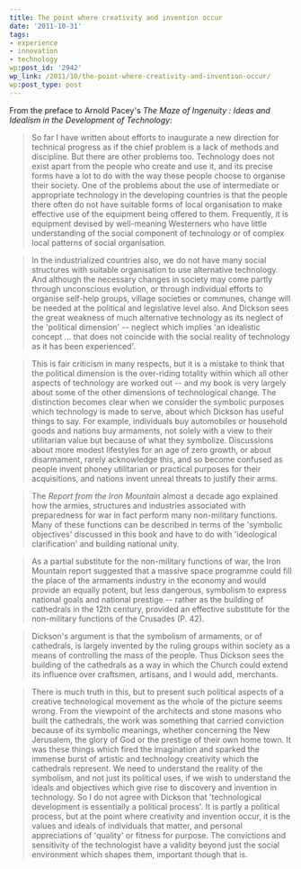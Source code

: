```yaml
---
title: The point where creativity and invention occur
date: '2011-10-31'
tags:
- experience
- innovation
- technology
wp:post_id: '2942'
wp_link: /2011/10/the-point-where-creativity-and-invention-occur/
wp:post_type: post
---
```


From the preface to Arnold Pacey's _The Maze of Ingenuity : Ideas and Idealism in the Development of Technology_:

> So far I have written about efforts to inaugurate a new direction for technical progress as if the chief problem is a lack of methods and discipline. But there are other problems too. Technology does not exist apart from the people who create and use it, and its precise forms have a lot to do with the way these people choose to organise their society. One of the problems about the use of intermediate or appropriate technology in the developing countries is that the people there often do not have suitable forms of local organisation to make effective use of the equipment being offered to them. Frequently, it is equipment devised by well-meaning Westerners who have little understanding of the social component of technology or of complex local patterns of social organisation.

>

> In the industrialized countries also, we do not have many social structures with suitable organisation to use alternative technology. And although the necessary changes in society may come partly through unconscious evolution, or through individual efforts to organise self-help groups, village societies or communes, change will be needed at the political and legislative level also. And Dickson sees the great weakness of much alternative technology as its neglect of the 'political dimension' -- neglect which implies 'an idealistic concept ... that does not coincide with the social reality of technology as it has been experienced'.

>

> This is fair criticism in many respects, but it is a mistake to think that the political dimension is the over-riding totality within which all other aspects of technology are worked out -- and my book is very largely about some of the other dimensions of technological change. The distinction becomes clear when we consider the symbolic purposes which technology is made to serve, about which Dickson has useful things to say. For example, individuals buy automobiles or household goods and nations buy armaments, not solely with a view to their utilitarian value but because of what they symbolize. Discussions about more modest lifestyles for an age of zero growth, or about disarmament, rarely acknowledge this, and so become confused as people invent phoney utilitarian or practical purposes for their acquisitions, and nations invent unreal threats to justify their arms.

>

> The _Report from the Iron Mountain_ almost a decade ago explained how the armies, structures and industries associated with preparedness for war in fact perform many non-military functions. Many of these functions can be described in terms of the 'symbolic objectives' discussed in this book and have to do with 'ideological clarification' and building national unity.

>

> As a partial substitute for the non-military functions of war, the Iron Mountain report suggested that a massive space programme could fill the place of the armaments industry in the economy and would provide an equally potent, but less dangerous, symbolism to express national goals and national prestige -- rather as the building of cathedrals in the 12th century, provided an effective substitute for the non-military functions of the Crusades (P. 42).

>

> Dickson's argument is that the symbolism of armaments, or of cathedrals, is largely invented by the ruling groups within society as a means of controlling the mass of the people. Thus Dickson sees the building of the cathedrals as a way in which the Church could extend its influence over craftsmen, artisans, and I would add, merchants.

>

> There is much truth in this, but to present such political aspects of a creative technological movement as the whole of the picture seems wrong. From the viewpoint of the architects and stone masons who built the cathedrals, the work was something that carried conviction because of its symbolic meanings, whether concerning the New Jerusalem, the glory of God or the prestige of their own home town. It was these things which fired the imagination and sparked the immense burst of artistic and technology creativity which the cathedrals represent. We need to understand the reality of the symbolism, and not just its political uses, if we wish to understand the ideals and objectives which give rise to discovery and invention in technology. So I do not agree with Dickson that 'technological development is essentially a political process'. It is partly a political process, but at the point where creativity and invention occur, it is the values and ideals of individuals that matter, and personal appreciations of 'quality' or fitness for purpose. The convictions and sensitivity of the technologist have a validity beyond just the social environment which shapes them, important though that is.
